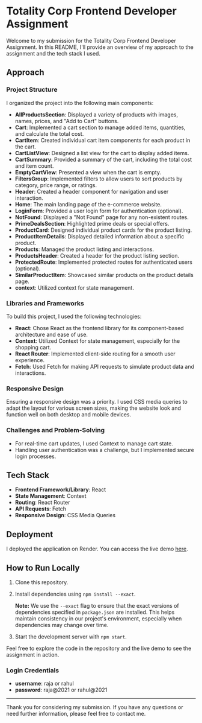 # Totality Corp Frontend Developer Assignment

Welcome to my submission for the Totality Corp Frontend Developer Assignment. In this README, I'll provide an overview of my approach to the assignment and the tech stack I used.

## Approach

### Project Structure

I organized the project into the following main components:

- **AllProductsSection**: Displayed a variety of products with images, names, prices, and "Add to Cart" buttons.
- **Cart**: Implemented a cart section to manage added items, quantities, and calculate the total cost.
- **CartItem**: Created individual cart item components for each product in the cart.
- **CartListView**: Designed a list view for the cart to display added items.
- **CartSummary**: Provided a summary of the cart, including the total cost and item count.
- **EmptyCartView**: Presented a view when the cart is empty.
- **FiltersGroup**: Implemented filters to allow users to sort products by category, price range, or ratings.
- **Header**: Created a header component for navigation and user interaction.
- **Home**: The main landing page of the e-commerce website.
- **LoginForm**: Provided a user login form for authentication (optional).
- **NotFound**: Displayed a "Not Found" page for any non-existent routes.
- **PrimeDealsSection**: Highlighted prime deals or special offers.
- **ProductCard**: Designed individual product cards for the product listing.
- **ProductItemDetails**: Displayed detailed information about a specific product.
- **Products**: Managed the product listing and interactions.
- **ProductsHeader**: Created a header for the product listing section.
- **ProtectedRoute**: Implemented protected routes for authenticated users (optional).
- **SimilarProductItem**: Showcased similar products on the product details page.
- **context**: Utilized context for state management.

### Libraries and Frameworks

To build this project, I used the following technologies:

- **React**: Chose React as the frontend library for its component-based architecture and ease of use.
- **Context**: Utilized Context for state management, especially for the shopping cart.
- **React Router**: Implemented client-side routing for a smooth user experience.
- **Fetch**: Used Fetch for making API requests to simulate product data and interactions.

### Responsive Design

Ensuring a responsive design was a priority. I used CSS media queries to adapt the layout for various screen sizes, making the website look and function well on both desktop and mobile devices.

### Challenges and Problem-Solving

- For real-time cart updates, I used Context to manage cart state.
- Handling user authentication was a challenge, but I implemented secure login processes.

## Tech Stack

- **Frontend Framework/Library**: React
- **State Management**: Context
- **Routing**: React Router
- **API Requests**: Fetch
- **Responsive Design**: CSS Media Queries

## Deployment

I deployed the application on Render. You can access the live demo [here](https://totality-corp-e-commerce.onrender.com).

## How to Run Locally

1. Clone this repository.
2. Install dependencies using `npm install --exact`.

   **Note:** We use the `--exact` flag to ensure that the exact versions of dependencies specified in `package.json` are installed. This helps maintain consistency in our project's environment, especially when dependencies may change over time.

3. Start the development server with `npm start`.

Feel free to explore the code in the repository and the live demo to see the assignment in action.

### Login Credentials
- **username**: raja or rahul
- **password**: raja@2021 or rahul@2021

---

Thank you for considering my submission. If you have any questions or need further information, please feel free to contact me.

